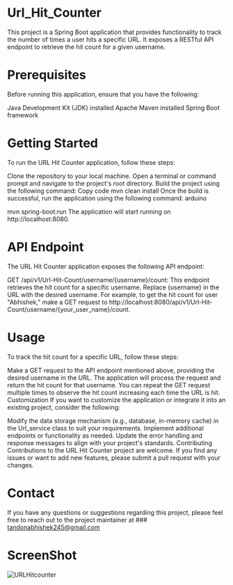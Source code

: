 ﻿# Url_Hit_Counter
 

This project is a Spring Boot application that provides functionality to track the number of times a user hits a specific URL. It exposes a RESTful API endpoint to retrieve the hit count for a given username.

# Prerequisites
Before running this application, ensure that you have the following:

Java Development Kit (JDK) installed
Apache Maven installed
Spring Boot framework
# Getting Started
To run the URL Hit Counter application, follow these steps:

Clone the repository to your local machine.
Open a terminal or command prompt and navigate to the project's root directory.
Build the project using the following command:
Copy code
mvn clean install
Once the build is successful, run the application using the following command:
arduino

mvn spring-boot:run
The application will start running on http://localhost:8080.
# API Endpoint
The URL Hit Counter application exposes the following API endpoint:

GET /api/v1/Url-Hit-Count/username/{username}/count: This endpoint retrieves the hit count for a specific username. Replace {username} in the URL with the desired username. For example, to get the hit count for user "Abhishek," make a GET request to http://localhost:8080/api/v1/Url-Hit-Count/username/{your_user_name}/count.
# Usage
To track the hit count for a specific URL, follow these steps:

Make a GET request to the API endpoint mentioned above, providing the desired username in the URL.
The application will process the request and return the hit count for that username.
You can repeat the GET request multiple times to observe the hit count increasing each time the URL is hit.
Customization
If you want to customize the application or integrate it into an existing project, consider the following:

Modify the data storage mechanism (e.g., database, in-memory cache) in the Url_service class to suit your requirements.
Implement additional endpoints or functionality as needed.
Update the error handling and response messages to align with your project's standards.
Contributing
Contributions to the URL Hit Counter project are welcome. If you find any issues or want to add new features, please submit a pull request with your changes.



# Contact
If you have any questions or suggestions regarding this project, please feel free to reach out to the project maintainer at ### tandonabhishek245@gmail.com
 
 # ScreenShot
 
![URLHitcounter](https://user-images.githubusercontent.com/109599340/219070113-062199f5-ee79-46ed-8da1-5eddd6860d7c.jpg)
